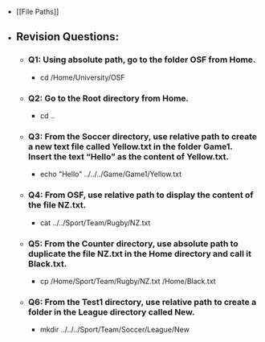 - [[File Paths]]
- ## Revision Questions:
	- ### Q1: Using absolute path, go to the folder OSF from Home.
		- cd /Home/University/OSF
	- ### Q2: Go to the Root directory from Home.
		- cd ..
	- ### Q3: From the Soccer directory, use relative path to create a new text file called Yellow.txt in the folder Game1. Insert the text “Hello” as the content of Yellow.txt.
		- echo "Hello" ../../../Game/Game1/Yellow.txt
	- ### Q4: From OSF, use relative path to display the content of the file NZ.txt.
		- cat ../../Sport/Team/Rugby/NZ.txt
	- ### Q5: From the Counter directory, use absolute path to duplicate the file NZ.txt in the Home directory and call it Black.txt.
		- cp /Home/Sport/Team/Rugby/NZ.txt /Home/Black.txt
	- ### Q6: From the Test1 directory, use relative path to create a folder in the League directory called New.
		- mkdir ../../../Sport/Team/Soccer/League/New